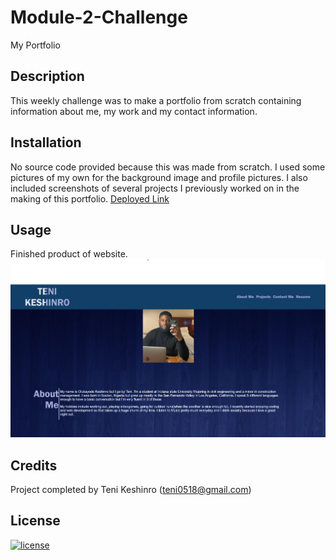 # Module-2-Challenge
My Portfolio

## Description

This weekly challenge was to make a portfolio from scratch containing information about me, my work and my contact information.




## Installation
No source code provided because this was made from scratch. I used some  pictures of my own for the background image and profile pictures. I also included screenshots of several projects I previously worked on in the making of this portfolio.
[Deployed Link](https://teniife.github.io/challenge-2/)

## Usage

Finished product of website. 
![Mock-up Reference](assets\images\Module_2_challenge_screenshot.png  "Screenshot of Completed Challenge 2")

## Credits

Project completed by Teni Keshinro (teni0518@gmail.com)


## License

[![license](https://img.shields.io/github/license/DAVFoundation/captain-n3m0.svg?style=flat-square)](https://github.com/DAVFoundation/captain-n3m0/blob/master/LICENSE)
